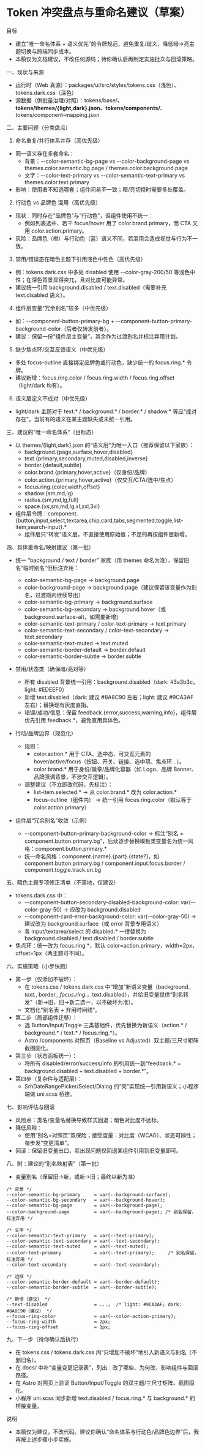 # Token 冲突盘点与重命名建议（草案）

目标
- 建立“唯一命名体系 + 语义优先”的令牌规范，避免重复/歧义，降低暗→亮主题切换与跨端同步成本。
- 本稿仅为文档建议，不改任何源码；待你确认后再制定实施批次与回滚策略。

一、现状与来源
- 运行时（Web 真源）：packages/ui/src/styles/tokens.css（浅色）、tokens.dark.css（深色）
- 源数据（供批量治理/对照）：tokens/base/**、tokens/themes/{light,dark}.json、tokens/components/**、tokens/component-mapping.json

二、主要问题（分类盘点）
1) 命名重复/并行体系并存（高优先级）
- 同一语义存在多套命名：
  - 背景：--color-semantic-bg-page vs --color-background-page vs themes.color.semantic.bg.page / themes.color.background.page
  - 文字：--color-text-primary vs --color-semantic-text-primary vs themes.color.text.primary
- 影响：使用者不知选哪套；组件间易不一致；暗/亮切换时需要多处覆盖。

2) 行动色 vs 品牌色 混用（高优先级）
- 现状：同时存在“品牌色”与“行动色”，但组件使用不统一：
  - 例如列表选中、若干 focus/hover 用了 color.brand.primary，而 CTA 又用 color.action.primary。
- 风险：品牌色（橙）与行动色（蓝）语义不同，若混用会造成视觉与行为不一致。

3) 禁用/错误态在暗色主题下引用浅色中性色（高优先级）
- 例：tokens.dark.css 中多处 disabled 使用 --color-gray-200/50 等浅色中性；在深色背景显得突兀，且对比度可能异常。
- 建议统一引用 background.disabled / text.disabled（需要补充 text.disabled 语义）。

4) 组件层变量“冗余别名”较多（中优先级）
- 如：--component-button-primary-bg + --component-button-primary-background-color（后者仅转发前者）。
- 建议：保留一份“组件层主变量”，其余作为过渡别名并标注弃用计划。

5) 缺少焦点环/交互反馈语义（中优先级）
- 多处 focus-outline 直接绑定品牌色或行动色，缺少统一的 focus.ring.* 令牌。
- 建议新增：focus.ring.color / focus.ring.width / focus.ring.offset（light/dark 均有）。

6) 语义层定义不成对（中优先级）
- light/dark 主题对于 text.* / background.* / border.* / shadow.* 等应“成对存在”，当前有的语义在某主题缺失或未统一引用。

三、建议的“唯一命名体系”（目标态）
- 以 themes/{light,dark}.json 的“语义层”为唯一入口（推荐保留以下家族）：
  - background.{page,surface,hover,disabled}
  - text.{primary,secondary,muted,disabled,inverse}
  - border.{default,subtle}
  - color.brand.{primary,hover,active}（仅身份/品牌）
  - color.action.{primary,hover,active}（仅交互/CTA/选中/焦点）
  - focus.ring.{color,width,offset}
  - shadow.{sm,md,lg}
  - radius.{sm,md,lg,full}
  - space.{xs,sm,md,lg,xl,xxl,3xl}
- 组件层令牌：component.{button,input,select,textarea,chip,card,tabs,segmented,toggle,list-item,search-input}.*
  - 组件层只“转发”语义层，不直接使用原始值；不足的再按组件层新增。

四、具体重命名/映射建议（第一批）
- 统一 “background / text / border” 家族（用 themes 命名为准），保留旧名“临时别名”但标注弃用：
  - color-semantic-bg-page → background.page
  - color-background-page → background.page（建议保留该变量作为别名，过渡期内继续导出）
  - color-semantic-bg-primary → background.surface
  - color-semantic-bg-secondary → background.hover（或 background.surface-alt，如需要新增）
  - color-semantic-text-primary / color-text-primary → text.primary
  - color-semantic-text-secondary / color-text-secondary → text.secondary
  - color-semantic-text-muted → text.muted
  - color-semantic-border-default → border.default
  - color-semantic-border-subtle → border.subtle

- 禁用/状态类（确保暗/亮对等）
  - 所有 disabled 背景统一引用：background.disabled（dark: #3a3b3c，light: #EDEEF0）
  - 新增 text.disabled（dark: 建议 #8A8C90 左右；light: 建议 #9CA3AF 左右）；替换现有灰度直指。
  - 错误/成功/信息：保留 feedback.{error,success,warning,info}，组件层优先引用 feedback.*，避免直用具体色。

- 行动/品牌边界（规范化）
  - 规则：
    - color.action.* 用于 CTA、选中态、可交互元素的 hover/active/focus（按钮、开关、链接、选中项、焦点环…）。
    - color.brand.* 用于身份/徽章/品牌化容器（如 Logo、品牌 Banner、品牌强调背景，不涉交互逻辑）。
  - 调整建议（不立即改代码，先标注）：
    - list-item.selected.* → 从 color.brand.* 改为 color.action.*
    - focus-outline（组件内） → 统一引用 focus.ring.color（默认等于 color.action.primary）

- 组件层“冗余别名”收敛（示例）
  - --component-button-primary-background-color → 标注“别名 = component.button.primary.bg”，后续逐步替换模板类变量名为统一风格：component.button.primary.*
  - 统一命名风格：component.{name}.{part}.{state?}，如 component.button.primary.bg / component.input.focus.border / component.toggle.track.on.bg

五、暗色主题专项修正清单（不落地，仅建议）
- tokens.dark.css 中：
  - --component-button-secondary-disabled-background-color: var(--color-gray-50) → 应改为 background.disabled
  - --component-card-error-background-color: var(--color-gray-50) → 建议改为 background.surface（或 error 背景专用语义）
  - 各 input/textarea/select 的 disabled.* 一律替换为 background.disabled / text.disabled / border.subtle
- 焦点环：统一改为 focus.ring.*，默认 color=action.primary，width=2px，offset=1px（两主题可不同）。

六、实施策略（小步快跑）
- 第一步（仅添加不破坏）：
  - 在 tokens.css / tokens.dark.css 中“增加”新语义变量（background.*, text.*, border.*, focus.ring.*，text.disabled），并给旧变量提供“别名转发”（新→旧、旧→新二选一，以不破坏为准）。
  - 文档化“别名表 + 弃用时间线”。
- 第二步（局部组件迁移）：
  - 选 Button/Input/Toggle 三类基础件，优先替换为新语义（action.* / background.* / text.* / focus.ring.*）。
  - Astro /components 对照页（Baseline vs Adjusted）双主题/三尺寸矩阵截图固化。
- 第三步（状态面板统一）：
  - 将所有 disabled/error/success/info 的引用统一到“feedback.* + background.disabled + text.disabled + border.*”。
- 第四步（复杂件与适配层）：
  - SrhDateRangePicker/Select/Dialog 的“壳”实现统一引用新语义；小程序端做 uni.scss 桥接。

七、影响评估与回滚
- 风险点：类名/变量名替换导致样式回退；暗色对比度不达标。
- 降低风险：
  - 使用“别名+对照页”双保险；接受度量：对比度（WCAG）、状态可辨性；每步发“变更清单”。
- 回滚：保留旧变量出口，若出现问题仅回退某组件引用到旧变量即可。

八、附：建议的“别名映射表”（第一批）
- 变量别名（保留旧→新，或新→旧；最终以新为准）
```
/* 背景 */
--color-semantic-bg-primary     = var(--background-surface);
--color-semantic-bg-secondary   = var(--background-hover);
--color-semantic-bg-page        = var(--background-page);
--color-background-page         = var(--background-page); /* 别名保留，标注弃用 */

/* 文字 */
--color-semantic-text-primary   = var(--text-primary);
--color-semantic-text-secondary = var(--text-secondary);
--color-semantic-text-muted     = var(--text-muted);
--color-text-primary            = var(--text-primary);     /* 别名保留，标注弃用 */
--color-text-secondary          = var(--text-secondary);

/* 边框 */
--color-semantic-border-default = var(--border-default);
--color-semantic-border-subtle  = var(--border-subtle);

/* 新增（建议） */
--text-disabled                 = ...;  /* light: #9CA3AF; dark: #8A8C90（建议） */
--focus-ring-color              = var(--color-action-primary);
--focus-ring-width              = 2px;
--focus-ring-offset             = 1px;
```

九、下一步（待你确认后执行）
- 在 tokens.css / tokens.dark.css 内“只增加不破坏”地引入新语义与别名（不删旧名）。
- 在 docs/ 中补“变量变更记录表”，列出：改了哪些、为何改、影响组件与回滚路径。
- 在 Astro 对照页上验证 Button/Input/Toggle 的双主题/三尺寸矩阵，截图固化。
- 小程序 uni.scss 同步新增 text.disabled / focus.ring.* 与 background.* 的桥接变量。

说明
- 本稿仅为建议，不改代码。建议你确认“命名体系与行动色/品牌色边界”后，我再按上述步骤小步实施。

